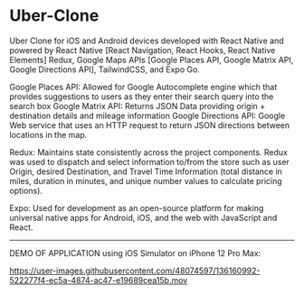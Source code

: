 # Uber-Clone
Uber Clone for iOS and Android devices developed with React Native and powered by React Native [React Navigation, React Hooks, React Native Elements] Redux, Google Maps APIs [Google Places API, Google Matrix API, Google Directions API], TailwindCSS, and Expo Go.

Google Places API: Allowed for Google Autocomplete engine which that provides suggestions to users as they enter their search query into the search box
Google Matrix API: Returns JSON Data providing origin + destination details and mileage information
Google Directions API: Google Web service that uses an HTTP request to return JSON directions between locations in the map.

Redux: Maintains state consistently across the project components. Redux was used to dispatch and select information to/from the store such as user Origin, desired Destination, and Travel Time Information (total distance in miles, duration in minutes, and unique number values to calculate pricing options).

Expo: Used for development as an open-source platform for making universal native apps for Android, iOS, and the web with JavaScript and React.

---------------------------------------------------------------------------------------------------------------------------------------------------

DEMO OF APPLICATION using iOS Simulator on iPhone 12 Pro Max: 

https://user-images.githubusercontent.com/48074597/136160992-522277f4-ec5a-4874-ac47-e19689cea15b.mov
